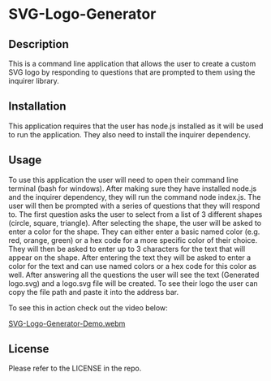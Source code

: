 # SVG-Logo-Generator

## Description

This is a command line application that allows the user to create a custom SVG logo by responding to questions that are prompted to them using the inquirer library.

## Installation

This application requires that the user has node.js installed as it will be used to run the application. They also need to install the inquirer dependency.

## Usage

To use this application the user will need to open their command line terminal (bash for windows). After making sure they have installed node.js and the inquirer dependency, they will run the command node index.js. The user will then be prompted with a series of questions that they will respond to. The first question asks the user to select from a list of 3 different shapes (circle, square, triangle). After selecting the shape, the user will be asked to enter a color for the shape. They can either enter a basic named color (e.g. red, orange, green) or a hex code for a more specific color of their choice. They will then be asked to enter up to 3 characters for the text that will appear on the shape. After entering the text they will be asked to enter a color for the text and can use named colors or a hex code for this color as well. After answering all the questions the user will see the text (Generated logo.svg) and a logo.svg file will be created. To see their logo the user can copy the file path and paste it into the address bar.

To see this in action check out the video below:

[SVG-Logo-Generator-Demo.webm](https://github.com/ShaneLeeJohnson/SVG-Logo-Generator/assets/77424320/df051ea2-e3ec-43a4-b104-36ce29d34edb)


## License

Please refer to the LICENSE in the repo.
